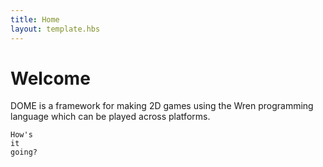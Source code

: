 ```yaml
---
title: Home
layout: template.hbs
---
```


Welcome
============

DOME is a framework for making 2D games using the Wren programming language which can be played across platforms.

```wren
How's
it
going?
```
